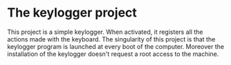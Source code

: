 # The keylogger project
This project is a simple keylogger. When activated, it registers all the actions made with the keyboard. The singularity of this project is that the keylogger program is launched at every boot of the computer. Moreover the installation of the keylogger doesn't request a root access to the machine.

